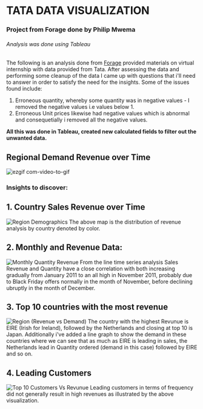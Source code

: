 # TATA DATA VISUALIZATION 
### Project from Forage done by Philip Mwema
###### Analysis was done using Tableau

The following is an analysis done from [Forage](https://www.theforage.com/virtual-internships/MyXvBcppsW2FkNYCX?ref=oTHjxvZrjokS5pYQ5) provided materials on virtual internship with data provided from Tata. 
After assessing the data and performing some cleanup of the data I came up with questions that i'll need to answer in order to satisfy the need for the insights.
Some of the issues found include:
  1. Erroneous quantity, whereby some quantity was in negative values -  I removed the negative values i.e values below 1.
  2. Erroneous Unit prices likewise had negative values which is abnormal and consequetially i removed all the negative values.
  
**All this was done in Tableau, created new calculated fields to filter out the unwanted data.**
## Regional Demand Revenue over Time
![ezgif com-video-to-gif](https://github.com/mwemaphil/Tata-Data-Visualisation/assets/45120853/ec6854e9-161b-4f66-995a-367175bc9f1d)

### Insights to discover:
## 1. Country Sales Revenue over Time
![Region Demographics](https://github.com/mwemaphil/Tata-Data-Visualisation/assets/45120853/4d5eea31-18e3-4e14-86dd-693589c59bbc)
The above map is the distribution of revenue analysis by country denoted by color.

## 2. Monthly and Revenue Data:
![Monthly Quantity   Revenue](https://github.com/mwemaphil/Tata-Data-Visualisation/assets/45120853/6ec0ce0b-8dca-4e71-8390-0ab0b697ae9d)
From the line time series analysis Sales Revenue and Quantity have a close correlation with both increasing gradually from January 2011 to an all high in November 2011, probably due to Black Friday offers normally in the month of November, before declining ubruptly in the month of December.

## 3. Top 10 countries with the most revenue
![Region (Revenue vs Demand)](https://github.com/mwemaphil/Tata-Data-Visualisation/assets/45120853/19ce6010-5445-45df-8440-3880dac0f032)
The country with the highest Revunue is EIRE (Irish for Ireland), followed by the Netherlands and closing at top 10 is Japan.
Additionally i've added a line graph to show the demand in these countries where we can see that as much as EIRE is leading in sales, the Netherlands lead in Quantity ordered (demand in this case) followed by EIRE and so on.

## 4. Leading Customers
![Top 10 Customers Vs Revunue](https://github.com/mwemaphil/Tata-Data-Visualisation/assets/45120853/098084d5-731d-4d4e-ad39-9e16c7f676c1)
Leading customers in terms of frequency did not generally  result in high revenues as illustrated by the above visualization.
